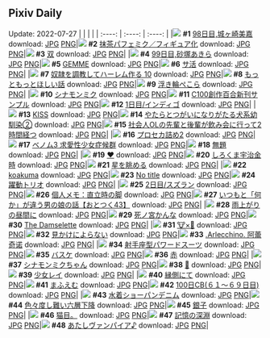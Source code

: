 ## Pixiv Daily
Update: 2022-07-27
|      |      |      |
| :----: | :----: | :----: |
|![](https://pixiv.microyu.workers.dev/c/240x480/img-master/img/2022/07/25/00/00/32/99973718_p0_master1200.jpg) **#1** [98日目,城ヶ崎美嘉](https://www.pixiv.net/artworks/99973718) download: [JPG](https://pixiv.microyu.workers.dev/img-original/img/2022/07/25/00/00/32/99973718_p0.jpg) [PNG](https://pixiv.microyu.workers.dev/img-original/img/2022/07/25/00/00/32/99973718_p0.png)|![](https://pixiv.microyu.workers.dev/c/240x480/img-master/img/2022/07/25/00/00/20/99973667_p0_master1200.jpg) **#2** [抹茶パフェミク／フィギュア化](https://www.pixiv.net/artworks/99973667) download: [JPG](https://pixiv.microyu.workers.dev/img-original/img/2022/07/25/00/00/20/99973667_p0.jpg) [PNG](https://pixiv.microyu.workers.dev/img-original/img/2022/07/25/00/00/20/99973667_p0.png)|![](https://pixiv.microyu.workers.dev/c/240x480/img-master/img/2022/07/25/00/00/37/99973737_p0_master1200.jpg) **#3** [双](https://www.pixiv.net/artworks/99973737) download: [JPG](https://pixiv.microyu.workers.dev/img-original/img/2022/07/25/00/00/37/99973737_p0.jpg) [PNG](https://pixiv.microyu.workers.dev/img-original/img/2022/07/25/00/00/37/99973737_p0.png)|
|![](https://pixiv.microyu.workers.dev/c/240x480/img-master/img/2022/07/26/00/00/29/99996660_p0_master1200.jpg) **#4** [99日目,砂塚あきら](https://www.pixiv.net/artworks/99996660) download: [JPG](https://pixiv.microyu.workers.dev/img-original/img/2022/07/26/00/00/29/99996660_p0.jpg) [PNG](https://pixiv.microyu.workers.dev/img-original/img/2022/07/26/00/00/29/99996660_p0.png)|![](https://pixiv.microyu.workers.dev/c/240x480/img-master/img/2022/07/25/00/00/15/99973642_p0_master1200.jpg) **#5** [GEMME](https://www.pixiv.net/artworks/99973642) download: [JPG](https://pixiv.microyu.workers.dev/img-original/img/2022/07/25/00/00/15/99973642_p0.jpg) [PNG](https://pixiv.microyu.workers.dev/img-original/img/2022/07/25/00/00/15/99973642_p0.png)|![](https://pixiv.microyu.workers.dev/c/240x480/img-master/img/2022/07/25/08/02/21/99980389_p0_master1200.jpg) **#6** [サ活](https://www.pixiv.net/artworks/99980389) download: [JPG](https://pixiv.microyu.workers.dev/img-original/img/2022/07/25/08/02/21/99980389_p0.jpg) [PNG](https://pixiv.microyu.workers.dev/img-original/img/2022/07/25/08/02/21/99980389_p0.png)|
|![](https://pixiv.microyu.workers.dev/c/240x480/img-master/img/2022/07/25/00/30/02/99974860_p0_master1200.jpg) **#7** [奴隷を調教してハーレム作る 10](https://www.pixiv.net/artworks/99974860) download: [JPG](https://pixiv.microyu.workers.dev/img-original/img/2022/07/25/00/30/02/99974860_p0.jpg) [PNG](https://pixiv.microyu.workers.dev/img-original/img/2022/07/25/00/30/02/99974860_p0.png)|![](https://pixiv.microyu.workers.dev/c/240x480/img-master/img/2022/07/25/07/00/04/99979824_p0_master1200.jpg) **#8** [もっともっとほしい話](https://www.pixiv.net/artworks/99979824) download: [JPG](https://pixiv.microyu.workers.dev/img-original/img/2022/07/25/07/00/04/99979824_p0.jpg) [PNG](https://pixiv.microyu.workers.dev/img-original/img/2022/07/25/07/00/04/99979824_p0.png)|![](https://pixiv.microyu.workers.dev/c/240x480/img-master/img/2022/07/25/00/00/10/99973624_p0_master1200.jpg) **#9** [浮き輪ぺこら](https://www.pixiv.net/artworks/99973624) download: [JPG](https://pixiv.microyu.workers.dev/img-original/img/2022/07/25/00/00/10/99973624_p0.jpg) [PNG](https://pixiv.microyu.workers.dev/img-original/img/2022/07/25/00/00/10/99973624_p0.png)|
|![](https://pixiv.microyu.workers.dev/c/240x480/img-master/img/2022/07/25/09/21/58/99981096_p0_master1200.jpg) **#10** [シナモンミク](https://www.pixiv.net/artworks/99981096) download: [JPG](https://pixiv.microyu.workers.dev/img-original/img/2022/07/25/09/21/58/99981096_p0.jpg) [PNG](https://pixiv.microyu.workers.dev/img-original/img/2022/07/25/09/21/58/99981096_p0.png)|![](https://pixiv.microyu.workers.dev/c/240x480/img-master/img/2022/07/25/00/27/50/99974780_p0_master1200.jpg) **#11** [C100創作百合新刊サンプル](https://www.pixiv.net/artworks/99974780) download: [JPG](https://pixiv.microyu.workers.dev/img-original/img/2022/07/25/00/27/50/99974780_p0.jpg) [PNG](https://pixiv.microyu.workers.dev/img-original/img/2022/07/25/00/27/50/99974780_p0.png)|![](https://pixiv.microyu.workers.dev/c/240x480/img-master/img/2022/07/25/00/00/23/99973685_p0_master1200.jpg) **#12** [1日目/インディゴ](https://www.pixiv.net/artworks/99973685) download: [JPG](https://pixiv.microyu.workers.dev/img-original/img/2022/07/25/00/00/23/99973685_p0.jpg) [PNG](https://pixiv.microyu.workers.dev/img-original/img/2022/07/25/00/00/23/99973685_p0.png)|
|![](https://pixiv.microyu.workers.dev/c/240x480/img-master/img/2022/07/25/19/20/16/99989263_p0_master1200.jpg) **#13** [KISS](https://www.pixiv.net/artworks/99989263) download: [JPG](https://pixiv.microyu.workers.dev/img-original/img/2022/07/25/19/20/16/99989263_p0.jpg) [PNG](https://pixiv.microyu.workers.dev/img-original/img/2022/07/25/19/20/16/99989263_p0.png)|![](https://pixiv.microyu.workers.dev/c/240x480/img-master/img/2022/07/26/00/01/03/99996732_p0_master1200.jpg) **#14** [やたらとつがいになりがたる犬系幼馴染②](https://www.pixiv.net/artworks/99996732) download: [JPG](https://pixiv.microyu.workers.dev/img-original/img/2022/07/26/00/01/03/99996732_p0.jpg) [PNG](https://pixiv.microyu.workers.dev/img-original/img/2022/07/26/00/01/03/99996732_p0.png)|![](https://pixiv.microyu.workers.dev/c/240x480/img-master/img/2022/07/25/21/01/50/99991637_p0_master1200.jpg) **#15** [社会人OLの先輩と後輩が飲み会に行って2時間経つ](https://www.pixiv.net/artworks/99991637) download: [JPG](https://pixiv.microyu.workers.dev/img-original/img/2022/07/25/21/01/50/99991637_p0.jpg) [PNG](https://pixiv.microyu.workers.dev/img-original/img/2022/07/25/21/01/50/99991637_p0.png)|
|![](https://pixiv.microyu.workers.dev/c/240x480/img-master/img/2022/07/25/20/04/25/99990264_p0_master1200.jpg) **#16** [プロセカ詰め2](https://www.pixiv.net/artworks/99990264) download: [JPG](https://pixiv.microyu.workers.dev/img-original/img/2022/07/25/20/04/25/99990264_p0.jpg) [PNG](https://pixiv.microyu.workers.dev/img-original/img/2022/07/25/20/04/25/99990264_p0.png)|![](https://pixiv.microyu.workers.dev/c/240x480/img-master/img/2022/07/26/16/20/12/100008767_p0_master1200.jpg) **#17** [ベノム3 求愛性少女症候群](https://www.pixiv.net/artworks/100008767) download: [JPG](https://pixiv.microyu.workers.dev/img-original/img/2022/07/26/16/20/12/100008767_p0.jpg) [PNG](https://pixiv.microyu.workers.dev/img-original/img/2022/07/26/16/20/12/100008767_p0.png)|![](https://pixiv.microyu.workers.dev/c/240x480/img-master/img/2022/07/26/09/47/32/100003896_p0_master1200.jpg) **#18** [無題](https://www.pixiv.net/artworks/100003896) download: [JPG](https://pixiv.microyu.workers.dev/img-original/img/2022/07/26/09/47/32/100003896_p0.jpg) [PNG](https://pixiv.microyu.workers.dev/img-original/img/2022/07/26/09/47/32/100003896_p0.png)|
|![](https://pixiv.microyu.workers.dev/c/240x480/img-master/img/2022/07/25/21/11/11/99991879_p0_master1200.jpg) **#19** [❤](https://www.pixiv.net/artworks/99991879) download: [JPG](https://pixiv.microyu.workers.dev/img-original/img/2022/07/25/21/11/11/99991879_p0.jpg) [PNG](https://pixiv.microyu.workers.dev/img-original/img/2022/07/25/21/11/11/99991879_p0.png)|![](https://pixiv.microyu.workers.dev/c/240x480/img-master/img/2022/07/25/21/43/08/99992759_p0_master1200.jpg) **#20** [しろくま宇治金時](https://www.pixiv.net/artworks/99992759) download: [JPG](https://pixiv.microyu.workers.dev/img-original/img/2022/07/25/21/43/08/99992759_p0.jpg) [PNG](https://pixiv.microyu.workers.dev/img-original/img/2022/07/25/21/43/08/99992759_p0.png)|![](https://pixiv.microyu.workers.dev/c/240x480/img-master/img/2022/07/26/11/46/26/100005265_p0_master1200.jpg) **#21** [星を眺める](https://www.pixiv.net/artworks/100005265) download: [JPG](https://pixiv.microyu.workers.dev/img-original/img/2022/07/26/11/46/26/100005265_p0.jpg) [PNG](https://pixiv.microyu.workers.dev/img-original/img/2022/07/26/11/46/26/100005265_p0.png)|
|![](https://pixiv.microyu.workers.dev/c/240x480/img-master/img/2022/07/25/00/00/27/99973696_p0_master1200.jpg) **#22** [koakuma](https://www.pixiv.net/artworks/99973696) download: [JPG](https://pixiv.microyu.workers.dev/img-original/img/2022/07/25/00/00/27/99973696_p0.jpg) [PNG](https://pixiv.microyu.workers.dev/img-original/img/2022/07/25/00/00/27/99973696_p0.png)|![](https://pixiv.microyu.workers.dev/c/240x480/img-master/img/2022/07/25/01/21/55/99976079_p0_master1200.jpg) **#23** [No title](https://www.pixiv.net/artworks/99976079) download: [JPG](https://pixiv.microyu.workers.dev/img-original/img/2022/07/25/01/21/55/99976079_p0.jpg) [PNG](https://pixiv.microyu.workers.dev/img-original/img/2022/07/25/01/21/55/99976079_p0.png)|![](https://pixiv.microyu.workers.dev/c/240x480/img-master/img/2022/07/25/00/03/06/99973922_p0_master1200.jpg) **#24** [躍動トリオ](https://www.pixiv.net/artworks/99973922) download: [JPG](https://pixiv.microyu.workers.dev/img-original/img/2022/07/25/00/03/06/99973922_p0.jpg) [PNG](https://pixiv.microyu.workers.dev/img-original/img/2022/07/25/00/03/06/99973922_p0.png)|
|![](https://pixiv.microyu.workers.dev/c/240x480/img-master/img/2022/07/26/00/00/28/99996657_p0_master1200.jpg) **#25** [2日目/スズラン](https://www.pixiv.net/artworks/99996657) download: [JPG](https://pixiv.microyu.workers.dev/img-original/img/2022/07/26/00/00/28/99996657_p0.jpg) [PNG](https://pixiv.microyu.workers.dev/img-original/img/2022/07/26/00/00/28/99996657_p0.png)|![](https://pixiv.microyu.workers.dev/c/240x480/img-master/img/2022/07/26/12/00/05/100005417_p0_master1200.jpg) **#26** [個人メモ：直立時の脚](https://www.pixiv.net/artworks/100005417) download: [JPG](https://pixiv.microyu.workers.dev/img-original/img/2022/07/26/12/00/05/100005417_p0.jpg) [PNG](https://pixiv.microyu.workers.dev/img-original/img/2022/07/26/12/00/05/100005417_p0.png)|![](https://pixiv.microyu.workers.dev/c/240x480/img-master/img/2022/07/25/12/00/15/99982780_p0_master1200.jpg) **#27** [いつもと「何か」が違う男の娘の話【おとつく43】](https://www.pixiv.net/artworks/99982780) download: [JPG](https://pixiv.microyu.workers.dev/img-original/img/2022/07/25/12/00/15/99982780_p0.jpg) [PNG](https://pixiv.microyu.workers.dev/img-original/img/2022/07/25/12/00/15/99982780_p0.png)|
|![](https://pixiv.microyu.workers.dev/c/240x480/img-master/img/2022/07/25/20/55/12/99991426_p0_master1200.jpg) **#28** [雨上がりの昼間に](https://www.pixiv.net/artworks/99991426) download: [JPG](https://pixiv.microyu.workers.dev/img-original/img/2022/07/25/20/55/12/99991426_p0.jpg) [PNG](https://pixiv.microyu.workers.dev/img-original/img/2022/07/25/20/55/12/99991426_p0.png)|![](https://pixiv.microyu.workers.dev/c/240x480/img-master/img/2022/07/25/18/28/59/99988262_p0_master1200.jpg) **#29** [死ノ宮かんな](https://www.pixiv.net/artworks/99988262) download: [JPG](https://pixiv.microyu.workers.dev/img-original/img/2022/07/25/18/28/59/99988262_p0.jpg) [PNG](https://pixiv.microyu.workers.dev/img-original/img/2022/07/25/18/28/59/99988262_p0.png)|![](https://pixiv.microyu.workers.dev/c/240x480/img-master/img/2022/07/26/02/22/50/99999810_p0_master1200.jpg) **#30** [The Damselette](https://www.pixiv.net/artworks/99999810) download: [JPG](https://pixiv.microyu.workers.dev/img-original/img/2022/07/26/02/22/50/99999810_p0.jpg) [PNG](https://pixiv.microyu.workers.dev/img-original/img/2022/07/26/02/22/50/99999810_p0.png)|
|![](https://pixiv.microyu.workers.dev/c/240x480/img-master/img/2022/07/26/01/29/24/99998960_p0_master1200.jpg) **#31** [🐮×🥛](https://www.pixiv.net/artworks/99998960) download: [JPG](https://pixiv.microyu.workers.dev/img-original/img/2022/07/26/01/29/24/99998960_p0.jpg) [PNG](https://pixiv.microyu.workers.dev/img-original/img/2022/07/26/01/29/24/99998960_p0.png)|![](https://pixiv.microyu.workers.dev/c/240x480/img-master/img/2022/07/26/00/38/44/99997886_p0_master1200.jpg) **#32** [見かけによらない](https://www.pixiv.net/artworks/99997886) download: [JPG](https://pixiv.microyu.workers.dev/img-original/img/2022/07/26/00/38/44/99997886_p0.jpg) [PNG](https://pixiv.microyu.workers.dev/img-original/img/2022/07/26/00/38/44/99997886_p0.png)|![](https://pixiv.microyu.workers.dev/c/240x480/img-master/img/2022/07/25/11/28/45/99982383_p0_master1200.jpg) **#33** [.Arlecchino. 阿蕾奇诺](https://www.pixiv.net/artworks/99982383) download: [JPG](https://pixiv.microyu.workers.dev/img-original/img/2022/07/25/11/28/45/99982383_p0.jpg) [PNG](https://pixiv.microyu.workers.dev/img-original/img/2022/07/25/11/28/45/99982383_p0.png)|
|![](https://pixiv.microyu.workers.dev/c/240x480/img-master/img/2022/07/25/00/00/27/99973695_p0_master1200.jpg) **#34** [射手座型パワードスーツ](https://www.pixiv.net/artworks/99973695) download: [JPG](https://pixiv.microyu.workers.dev/img-original/img/2022/07/25/00/00/27/99973695_p0.jpg) [PNG](https://pixiv.microyu.workers.dev/img-original/img/2022/07/25/00/00/27/99973695_p0.png)|![](https://pixiv.microyu.workers.dev/c/240x480/img-master/img/2022/07/26/06/00/01/100001831_p0_master1200.jpg) **#35** [バスケ](https://www.pixiv.net/artworks/100001831) download: [JPG](https://pixiv.microyu.workers.dev/img-original/img/2022/07/26/06/00/01/100001831_p0.jpg) [PNG](https://pixiv.microyu.workers.dev/img-original/img/2022/07/26/06/00/01/100001831_p0.png)|![](https://pixiv.microyu.workers.dev/c/240x480/img-master/img/2022/07/26/00/00/49/99996704_p0_master1200.jpg) **#36** [赤](https://www.pixiv.net/artworks/99996704) download: [JPG](https://pixiv.microyu.workers.dev/img-original/img/2022/07/26/00/00/49/99996704_p0.jpg) [PNG](https://pixiv.microyu.workers.dev/img-original/img/2022/07/26/00/00/49/99996704_p0.png)|
|![](https://pixiv.microyu.workers.dev/c/240x480/img-master/img/2022/07/25/12/29/01/99983206_p0_master1200.jpg) **#37** [シナモンミクちゃん](https://www.pixiv.net/artworks/99983206) download: [JPG](https://pixiv.microyu.workers.dev/img-original/img/2022/07/25/12/29/01/99983206_p0.jpg) [PNG](https://pixiv.microyu.workers.dev/img-original/img/2022/07/25/12/29/01/99983206_p0.png)|![](https://pixiv.microyu.workers.dev/c/240x480/img-master/img/2022/07/25/11/34/54/99982456_p0_master1200.jpg) **#38** [🍎](https://www.pixiv.net/artworks/99982456) download: [JPG](https://pixiv.microyu.workers.dev/img-original/img/2022/07/25/11/34/54/99982456_p0.jpg) [PNG](https://pixiv.microyu.workers.dev/img-original/img/2022/07/25/11/34/54/99982456_p0.png)|![](https://pixiv.microyu.workers.dev/c/240x480/img-master/img/2022/07/25/00/00/03/99973580_p0_master1200.jpg) **#39** [少女レイ](https://www.pixiv.net/artworks/99973580) download: [JPG](https://pixiv.microyu.workers.dev/img-original/img/2022/07/25/00/00/03/99973580_p0.jpg) [PNG](https://pixiv.microyu.workers.dev/img-original/img/2022/07/25/00/00/03/99973580_p0.png)|
|![](https://pixiv.microyu.workers.dev/c/240x480/img-master/img/2022/07/25/00/15/02/99974354_p0_master1200.jpg) **#40** [縁側にて](https://www.pixiv.net/artworks/99974354) download: [JPG](https://pixiv.microyu.workers.dev/img-original/img/2022/07/25/00/15/02/99974354_p0.jpg) [PNG](https://pixiv.microyu.workers.dev/img-original/img/2022/07/25/00/15/02/99974354_p0.png)|![](https://pixiv.microyu.workers.dev/c/240x480/img-master/img/2022/07/25/16/58/45/99986698_p0_master1200.jpg) **#41** [まふえむ](https://www.pixiv.net/artworks/99986698) download: [JPG](https://pixiv.microyu.workers.dev/img-original/img/2022/07/25/16/58/45/99986698_p0.jpg) [PNG](https://pixiv.microyu.workers.dev/img-original/img/2022/07/25/16/58/45/99986698_p0.png)|![](https://pixiv.microyu.workers.dev/c/240x480/img-master/img/2022/07/25/10/26/21/99981717_p0_master1200.jpg) **#42** [100日CB(６１～６９日目)](https://www.pixiv.net/artworks/99981717) download: [JPG](https://pixiv.microyu.workers.dev/img-original/img/2022/07/25/10/26/21/99981717_p0.jpg) [PNG](https://pixiv.microyu.workers.dev/img-original/img/2022/07/25/10/26/21/99981717_p0.png)|
|![](https://pixiv.microyu.workers.dev/c/240x480/img-master/img/2022/07/25/20/05/59/99990294_p0_master1200.jpg) **#43** [水着ショーパンデニム](https://www.pixiv.net/artworks/99990294) download: [JPG](https://pixiv.microyu.workers.dev/img-original/img/2022/07/25/20/05/59/99990294_p0.jpg) [PNG](https://pixiv.microyu.workers.dev/img-original/img/2022/07/25/20/05/59/99990294_p0.png)|![](https://pixiv.microyu.workers.dev/c/240x480/img-master/img/2022/07/25/00/00/18/99973657_p0_master1200.jpg) **#44** [色々度し難い六層下降](https://www.pixiv.net/artworks/99973657) download: [JPG](https://pixiv.microyu.workers.dev/img-original/img/2022/07/25/00/00/18/99973657_p0.jpg) [PNG](https://pixiv.microyu.workers.dev/img-original/img/2022/07/25/00/00/18/99973657_p0.png)|![](https://pixiv.microyu.workers.dev/c/240x480/img-master/img/2022/07/25/23/03/29/99995015_p0_master1200.jpg) **#45** [銀子](https://www.pixiv.net/artworks/99995015) download: [JPG](https://pixiv.microyu.workers.dev/img-original/img/2022/07/25/23/03/29/99995015_p0.jpg) [PNG](https://pixiv.microyu.workers.dev/img-original/img/2022/07/25/23/03/29/99995015_p0.png)|
|![](https://pixiv.microyu.workers.dev/c/240x480/img-master/img/2022/07/25/18/50/59/99988632_p0_master1200.jpg) **#46** [猫目。](https://www.pixiv.net/artworks/99988632) download: [JPG](https://pixiv.microyu.workers.dev/img-original/img/2022/07/25/18/50/59/99988632_p0.jpg) [PNG](https://pixiv.microyu.workers.dev/img-original/img/2022/07/25/18/50/59/99988632_p0.png)|![](https://pixiv.microyu.workers.dev/c/240x480/img-master/img/2022/07/25/03/26/10/99978036_p0_master1200.jpg) **#47** [記憶の深淵](https://www.pixiv.net/artworks/99978036) download: [JPG](https://pixiv.microyu.workers.dev/img-original/img/2022/07/25/03/26/10/99978036_p0.jpg) [PNG](https://pixiv.microyu.workers.dev/img-original/img/2022/07/25/03/26/10/99978036_p0.png)|![](https://pixiv.microyu.workers.dev/c/240x480/img-master/img/2022/07/25/12/56/10/99983615_p0_master1200.jpg) **#48** [あたしヴァンパイア♪](https://www.pixiv.net/artworks/99983615) download: [JPG](https://pixiv.microyu.workers.dev/img-original/img/2022/07/25/12/56/10/99983615_p0.jpg) [PNG](https://pixiv.microyu.workers.dev/img-original/img/2022/07/25/12/56/10/99983615_p0.png)|
